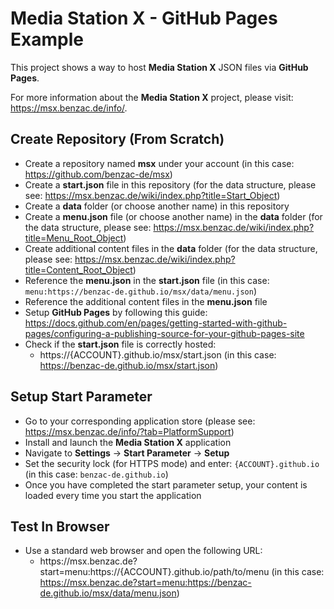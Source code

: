 # Media Station X - GitHub Pages Example
This project shows a way to host **Media Station X** JSON files via **GitHub Pages**.

For more information about the **Media Station X** project, please visit: https://msx.benzac.de/info/.

## Create Repository (From Scratch)
* Create a repository named **msx** under your account (in this case: https://github.com/benzac-de/msx)
* Create a **start.json** file in this repository (for the data structure, please see: https://msx.benzac.de/wiki/index.php?title=Start_Object)
* Create a **data** folder (or choose another name) in this repository
* Create a **menu.json** file (or choose another name) in the **data** folder (for the data structure, please see: https://msx.benzac.de/wiki/index.php?title=Menu_Root_Object)
* Create additional content files in the **data** folder (for the data structure, please see: https://msx.benzac.de/wiki/index.php?title=Content_Root_Object)
* Reference the **menu.json** in the **start.json** file (in this case: `menu:https://benzac-de.github.io/msx/data/menu.json`)
* Reference the additional content files in the **menu.json** file
* Setup **GitHub Pages** by following this guide: https://docs.github.com/en/pages/getting-started-with-github-pages/configuring-a-publishing-source-for-your-github-pages-site
* Check if the **start.json** file is correctly hosted: 
  * <span>https:</span>//{ACCOUNT}.github.io/msx/start.json (in this case: https://benzac-de.github.io/msx/start.json)

## Setup Start Parameter
* Go to your corresponding application store (please see: https://msx.benzac.de/info/?tab=PlatformSupport)
* Install and launch the **Media Station X** application
* Navigate to **Settings** → **Start Parameter** → **Setup**
* Set the security lock (for HTTPS mode) and enter: `{ACCOUNT}.github.io` (in this case: `benzac-de.github.io`)
* Once you have completed the start parameter setup, your content is loaded every time you start the application

## Test In Browser
* Use a standard web browser and open the following URL: 
  * <span>https:</span>//msx.benzac.de?start=menu:<span>https:</span>//{ACCOUNT}.github.io/path/to/menu (in this case: https://msx.benzac.de?start=menu:https://benzac-de.github.io/msx/data/menu.json)
